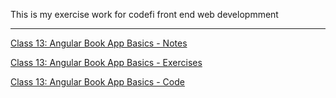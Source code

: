 This is my exercise work for codefi front end web developmment




---


[Class 13: Angular Book App Basics - Notes](https://github.com/WilderDev/Codefi_Front-End_Student-Notes/blob/main/C13__Course-Project-Basics-Debugging__Angular/C13_NOTES.md)

[Class 13: Angular Book App Basics - Exercises](https://github.com/WilderDev/Codefi_Front-End_Student-Notes/blob/main/C13__Course-Project-Basics-Debugging__Angular/C13_EXERCISES.md)

[Class 13: Angular Book App Basics - Code](https://github.com/WilderDev/Book-It-Application--Codefi-Bootcamp/tree/Angular-1---basics---Final)



